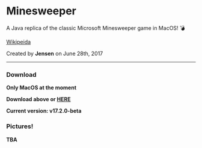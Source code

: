 # Minesweeper
A Java replica of the classic Microsoft Minesweeper game in MacOS! :bomb:

[Wikipeida](https://en.wikipedia.org/wiki/Microsoft_Minesweeper)

Created by <b>Jensen</b> on June 28th, 2017

--- 

### Download


<b> Only MacOS at the moment<b>

Download above or [HERE](https://github.com/CaptainJensen/Minesweeper/releases)


Current version: <b> v17.2.0-beta

### Pictures!

TBA




